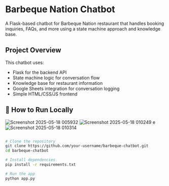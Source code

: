 # Barbeque Nation Chatbot

A Flask-based chatbot for Barbeque Nation restaurant that handles booking inquiries, FAQs, and more using a state machine approach and knowledge base.

## Project Overview

This chatbot uses:
- Flask for the backend API
- State machine logic for conversation flow
- Knowledge base for restaurant information
- Google Sheets integration for conversation logging
- Simple HTML/CSS/JS frontend

## 🚀 How to Run Locally



![Screenshot 2025-05-18 005932](https://github.com/user-attachments/assets/72478d28-9a6d-444e-abbf-f3630ea38b64)
![Screenshot 2025-05-18 010249](https://github.com/user-attachments/assets/afe90b74-d678-485a-9f1a-c41830dcf48f)
e
![Screenshot 2025-05-18 010314](https://github.com/user-attachments/assets/22d87b6a-bcb3-470b-8498-43f5f95cb5bc)

```bash

# Clone the repository
git clone https://github.com/your-username/barbeque-chatbot.git
cd barbeque-chatbot

# Install dependencies
pip install -r requirements.txt

# Run the app
python app.py
